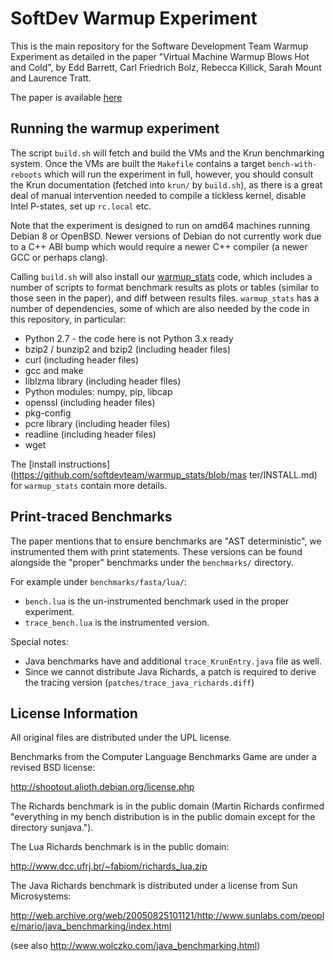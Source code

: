 # SoftDev Warmup Experiment

This is the main repository for the Software Development Team Warmup Experiment
as detailed in the paper "Virtual Machine Warmup Blows Hot and Cold", by Edd
Barrett, Carl Friedrich Bolz, Rebecca Killick, Sarah Mount and Laurence Tratt.

The paper is available [here](http://arxiv.org/abs/1602.00602)


## Running the warmup experiment

The script `build.sh` will fetch and build the VMs and the Krun benchmarking
system. Once the VMs are built the `Makefile` contains a target
`bench-with-reboots` which will run the experiment in full, however, you should
consult the Krun documentation (fetched into `krun/` by `build.sh`), as there
is a great deal of manual intervention needed to compile a tickless kernel,
disable Intel P-states, set up `rc.local` etc.

Note that the experiment is designed to run on amd64 machines running Debian 8
or OpenBSD. Newer versions of Debian do not currently work due to a C++ ABI
bump which would require a newer C++ compiler (a newer GCC or perhaps clang).

Calling `build.sh` will also install our
[warmup_stats](https://github.com/softdevteam/warmup_stats) code, which includes
a number of scripts to format benchmark results as plots or tables (similar to
those seen in the paper), and diff between results files. `warmup_stats` has a
number of dependencies, some of which are also needed by the code in this
repository, in particular:

  * Python 2.7 - the code here is not Python 3.x ready
  * bzip2 / bunzip2 and bzip2 (including header files)
  * curl (including header files)
  * gcc and make
  * liblzma library (including header files)
  * Python modules: numpy, pip, libcap
  * openssl (including header files)
  * pkg-config
  * pcre library (including header files)
  * readline (including header files)
  * wget

The [install instructions](https://github.com/softdevteam/warmup_stats/blob/mas
ter/INSTALL.md) for `warmup_stats` contain more details.


## Print-traced Benchmarks

The paper mentions that to ensure benchmarks are "AST deterministic",  we
instrumented them with print statements. These versions can be found alongside
the "proper" benchmarks under the `benchmarks/` directory.

For example under `benchmarks/fasta/lua/`:

 * `bench.lua` is the un-instrumented benchmark used in the proper experiment.
 * `trace_bench.lua` is the instrumented version.

Special notes:

 * Java benchmarks have and additional `trace_KrunEntry.java` file as well.
 * Since we cannot distribute Java Richards, a patch is required to derive the
   tracing version (`patches/trace_java_richards.diff`)


## License Information

All original files are distributed under the UPL license.

Benchmarks from the Computer Language Benchmarks Game are under a revised BSD
license:

  http://shootout.alioth.debian.org/license.php

The Richards benchmark is in the public domain (Martin Richards confirmed
"everything in my bench distribution is in the public domain except for the
directory sunjava.").

The Lua Richards benchmark is in the public domain:

  http://www.dcc.ufrj.br/~fabiom/richards_lua.zip

The Java Richards benchmark is distributed under a license from Sun
Microsystems:

  http://web.archive.org/web/20050825101121/http://www.sunlabs.com/people/mario/java_benchmarking/index.html

(see also http://www.wolczko.com/java_benchmarking.html)
